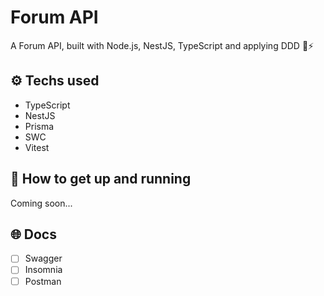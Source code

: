 # Forum API

A Forum API, built with Node.js, NestJS, TypeScript and applying DDD 🤘⚡

## ⚙ Techs used

- TypeScript
- NestJS
- Prisma
- SWC
- Vitest

## 🚀 How to get up and running

Coming soon...

## 🌐 Docs

- [ ] Swagger
- [ ] Insomnia
- [ ] Postman
